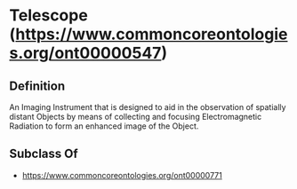 # Telescope (https://www.commoncoreontologies.org/ont00000547)

## Definition
An Imaging Instrument that is designed to aid in the observation of spatially distant Objects by means of collecting and focusing Electromagnetic Radiation to form an enhanced image of the Object.

## Subclass Of
- https://www.commoncoreontologies.org/ont00000771

